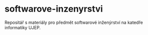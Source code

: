 # softwarove-inzenyrstvi
Repositář s materiály pro předmět softwarové inženýrství na katedře informatiky UJEP.
